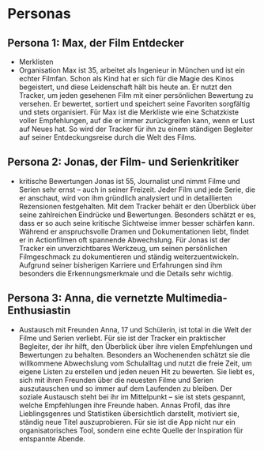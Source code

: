 # Personas

## Persona 1: Max, der Film Entdecker
- Merklisten
- Organisation
Max ist 35, arbeitet als Ingenieur in München und ist ein echter Filmfan. 
Schon als Kind hat er sich für die Magie des Kinos begeistert, und diese Leidenschaft hält bis heute an. 
Er nutzt den Tracker, um jeden gesehenen Film mit einer persönlichen Bewertung zu versehen. Er bewertet, 
sortiert und speichert seine Favoriten sorgfältig und stets organisiert. Für Max ist die Merkliste wie eine 
Schatzkiste voller Empfehlungen, auf die er immer zurückgreifen kann, wenn er Lust auf Neues hat.
So wird der Tracker für ihn zu einem ständigen Begleiter auf seiner Entdeckungsreise durch die Welt des Films.

## Persona 2: Jonas, der Film- und Serienkritiker
- kritische Bewertungen
Jonas ist 55, Journalist und nimmt Filme und Serien sehr ernst – auch in seiner Freizeit. 
Jeder Film und jede Serie, die er anschaut, wird von ihm gründlich analysiert und in 
detaillierten Rezensionen festgehalten. Mit dem Tracker behält er den Überblick über seine 
zahlreichen Eindrücke und Bewertungen. Besonders schätzt er es, dass er so auch seine kritische 
Sichtweise immer besser schärfen kann. Während er anspruchsvolle Dramen und Dokumentationen liebt,
findet er in Actionfilmen oft spannende Abwechslung. Für Jonas ist der Tracker ein unverzichtbares Werkzeug, 
um seinen persönlichen Filmgeschmack zu dokumentieren und ständig weiterzuentwickeln.
Aufgrund seiner bisherigen Karriere und Erfahrungen sind ihm besonders die Erkennungsmerkmale und die Details sehr wichtig.

## Persona 3: Anna, die vernetzte Multimedia-Enthusiastin
- Austausch mit Freunden
Anna, 17 und Schülerin, ist total in die Welt der Filme und Serien verliebt. 
Für sie ist der Tracker ein praktischer Begleiter, der ihr hilft, den Überblick über ihre vielen 
Empfehlungen und Bewertungen zu behalten. Besonders an Wochenenden schätzt sie die willkommene Abwechslung 
vom Schulalltag und nutzt die freie Zeit, um eigene Listen zu erstellen und jeden neuen Hit zu bewerten. 
Sie liebt es, sich mit ihren Freunden über die neuesten Filme und Serien auszutauschen und so immer auf dem 
Laufenden zu bleiben. Der soziale Austausch steht bei ihr im Mittelpunkt – sie ist stets gespannt, 
welche Empfehlungen ihre Freunde haben. Annas Profil, das ihre Lieblingsgenres und Statistiken übersichtlich darstellt,
motiviert sie, ständig neue Titel auszuprobieren. Für sie ist die App nicht nur ein organisatorisches Tool,
sondern eine echte Quelle der Inspiration für entspannte Abende.
